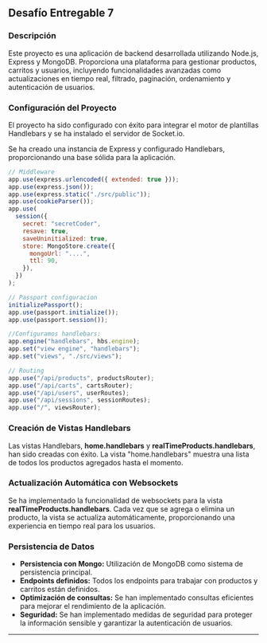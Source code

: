 ## Desafío Entregable 7

### Descripción

Este proyecto es una aplicación de backend desarrollada utilizando Node.js, Express y MongoDB. Proporciona una plataforma para gestionar productos, carritos y usuarios, incluyendo funcionalidades avanzadas como actualizaciones en tiempo real, filtrado, paginación, ordenamiento y autenticación de usuarios.

### Configuración del Proyecto

El proyecto ha sido configurado con éxito para integrar el motor de plantillas Handlebars y se ha instalado el servidor de Socket.io.

Se ha creado una instancia de Express y configurado Handlebars, proporcionando una base sólida para la aplicación.

```javascript
// Middleware
app.use(express.urlencoded({ extended: true }));
app.use(express.json());
app.use(express.static("./src/public"));
app.use(cookieParser());
app.use(
  session({
    secret: "secretCoder",
    resave: true,
    saveUninitialized: true,
    store: MongoStore.create({
      mongoUrl: "....",
      ttl: 90,
    }),
  })
);

// Passport configuracion
initializePassport();
app.use(passport.initialize());
app.use(passport.session());

//Configuramos handlebars:
app.engine("handlebars", hbs.engine);
app.set("view engine", "handlebars");
app.set("views", "./src/views");

// Routing
app.use("/api/products", productsRouter);
app.use("/api/carts", cartsRouter);
app.use("/api/users", userRoutes);
app.use("/api/sessions", sessionRoutes);
app.use("/", viewsRouter);
```

### Creación de Vistas Handlebars

Las vistas Handlebars, **home.handlebars** y **realTimeProducts.handlebars**, han sido creadas con éxito. La vista "home.handlebars" muestra una lista de todos los productos agregados hasta el momento.

### Actualización Automática con Websockets

Se ha implementado la funcionalidad de websockets para la vista **realTimeProducts.handlebars**. Cada vez que se agrega o elimina un producto, la vista se actualiza automáticamente, proporcionando una experiencia en tiempo real para los usuarios.

### Persistencia de Datos

- **Persistencia con Mongo:** Utilización de MongoDB como sistema de persistencia principal.
- **Endpoints definidos:** Todos los endpoints para trabajar con productos y carritos están definidos.
- **Optimización de consultas:** Se han implementado consultas eficientes para mejorar el rendimiento de la aplicación.
- **Seguridad:** Se han implementado medidas de seguridad para proteger la información sensible y garantizar la autenticación de usuarios.

---
